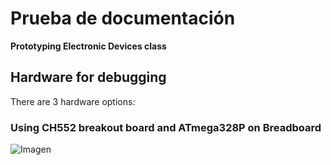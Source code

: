 # Prueba de documentación

**Prototyping Electronic Devices class**

## Hardware for debugging

There are 3 hardware options:

### Using CH552 breakout board and ATmega328P on Breadboard

![Imagen](https://github.com/lsierramarr/web_prueba/main/Debugging.png)
